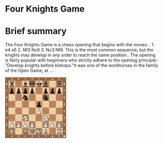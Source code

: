 
Four Knights Game
=================

# Brief summary


The Four Knights Game is a chess opening that begins with the moves: . 1. e4 e5 2. Nf3 Nc6 3. Nc3 Nf6. This is the most common sequence, but the knights may develop in any order to reach the same position.. The opening is fairly popular with beginners who strictly adhere to the opening principle: "Develop knights before bishops."It was one of the workhorses in the family of the Open Game, at ...

<img src="/img/Four Knights Game.jpg" width="200"/>